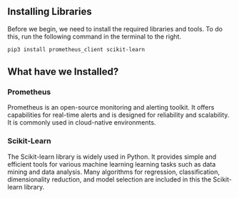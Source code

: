 ## Installing Libraries

Before we begin, we need to install the required libraries and tools. To do this, run the following command in the terminal to the right. 

```bash
pip3 install prometheus_client scikit-learn
```

## What have we Installed?

### Prometheus

Prometheus is an open-source monitoring and alerting toolkit. It offers capabilities for real-time alerts and is designed for reliability and scalability. It is commonly used in cloud-native environments.

### Scikit-Learn

The Scikit-learn library is widely used in Python. It provides simple and efficient tools for various machine learning learning tasks such as data mining and data analysis. Many algorithms for regression, classification, dimensionality reduction, and model selection are included in this the Scikit-learn library.
